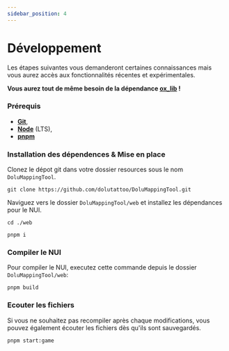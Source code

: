 ```yaml
---
sidebar_position: 4
---
```


# Développement

Les étapes suivantes vous demanderont certaines connaissances mais vous aurez accès aux fonctionnalités récentes et expérimentales.

**Vous aurez tout de même besoin de la dépendance [ox_lib](https://github.com/overextended/ox_lib/releases/latest) !**

### Prérequis
- **[Git](https://git-scm.com/)**,
- **[Node](https://nodejs.org/en/)** (LTS),
- **[pnpm](https://pnpm.io/installation)**

### Installation des dépendences & Mise en place
Clonez le dépot git dans votre dossier resources sous le nom `DoluMappingTool`.
```
git clone https://github.com/dolutattoo/DoluMappingTool.git
```

Naviguez vers le dossier `DoluMappingTool/web` et installez les dépendances pour le NUI.

```
cd ./web
```
```
pnpm i
```

### Compiler le NUI

Pour compiler le NUI, executez cette commande depuis le dossier `DoluMappingTool/web`:
```
pnpm build
```

### Ecouter les fichiers
Si vous ne souhaitez pas recompiler après chaque modifications, vous pouvez également écouter les fichiers dès qu'ils sont sauvegardés.
```
pnpm start:game
```